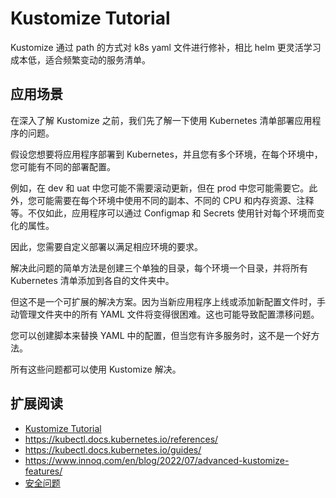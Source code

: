 # Kustomize Tutorial

Kustomize 通过 path 的方式对 k8s yaml 文件进行修补，相比 helm 更灵活学习成本低，适合频繁变动的服务清单。

## 应用场景

在深入了解 Kustomize 之前，我们先了解一下使用 Kubernetes 清单部署应用程序的问题。

假设您想要将应用程序部署到 Kubernetes，并且您有多个环境，在每个环境中，您可能有不同的部署配置。

例如，在 dev 和 uat 中您可能不需要滚动更新，但在 prod 中您可能需要它。此外，您可能需要在每个环境中使用不同的副本、不同的 CPU 和内存资源、注释等。不仅如此，应用程序可以通过 Configmap 和 Secrets 使用针对每个环境而变化的属性。

因此，您需要自定义部署以满足相应环境的要求。

解决此问题的简单方法是创建三个单独的目录，每个环境一个目录，并将所有 Kubernetes 清单添加到各自的文件夹中。

但这不是一个可扩展的解决方案。因为当新应用程序上线或添加新配置文件时，手动管理文件夹中的所有 YAML 文件将变得很困难。这也可能导致配置漂移问题。

您可以创建脚本来替换 YAML 中的配置，但当您有许多服务时，这不是一个好方法。

所有这些问题都可以使用 Kustomize 解决。

## 扩展阅读

- [Kustomize Tutorial](https://www.densify.com/kubernetes-tools/kustomize/)
- https://kubectl.docs.kubernetes.io/references/
- https://kubectl.docs.kubernetes.io/guides/
- https://www.innoq.com/en/blog/2022/07/advanced-kustomize-features/
- [安全问题](https://stackoverflow.com/questions/71758834/kustomize-how-to-cause-a-generator-to-actually-merge-an-object-instead-of-dupli)

